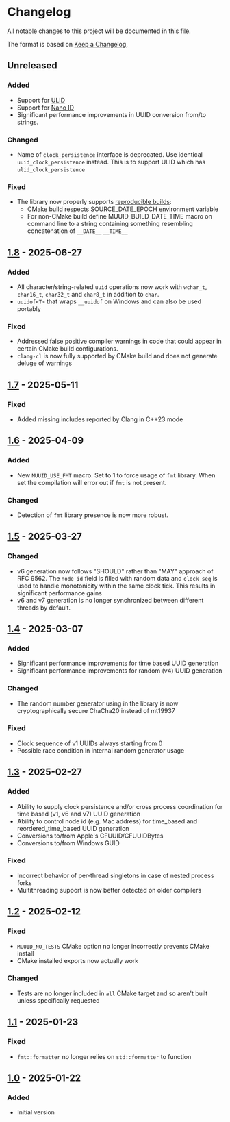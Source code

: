 # Changelog
All notable changes to this project will be documented in this file.

The format is based on [Keep a Changelog](https://keepachangelog.com/en/1.0.0/),

## Unreleased

### Added
- Support for [ULID](https://github.com/ulid/spec)
- Support for [Nano ID](https://github.com/ai/nanoid)
- Significant performance improvements in UUID conversion from/to strings.

### Changed
- Name of `clock_persistence` interface is deprecated. Use identical `uuid_clock_persistence` instead.
  This is to support ULID which has `ulid_clock_persistence`

### Fixed
- The library now properly supports [reproducible builds](https://reproducible-builds.org):
  - CMake build respects SOURCE_DATE_EPOCH environment variable
  - For non-CMake build define MUUID_BUILD_DATE_TIME macro on command line to a string
    containing something resembling concatenation of `__DATE__` `__TIME__`

## [1.8] - 2025-06-27

### Added
- All character/string-related `uuid` operations now work with `wchar_t`, `char16_t`, 
  `char32_t` and `char8_t` in addition to `char`.
- `uuidof<T>` that wraps `__uuidof` on Windows and can also be used portably

### Fixed
- Addressed false positive compiler warnings in code that could appear in certain CMake build configurations.
- `clang-cl` is now fully supported by CMake build and does not generate deluge of warnings

## [1.7] - 2025-05-11

### Fixed
- Added missing includes reported by Clang in C++23 mode

## [1.6] - 2025-04-09

### Added
- New `MUUID_USE_FMT` macro. Set to 1 to force usage of `fmt` library. When set the compilation 
  will error out if `fmt` is not present. 

### Changed
- Detection of `fmt` library presence is now more robust. 

## [1.5] - 2025-03-27

### Changed
- v6 generation now follows "SHOULD" rather than "MAY" approach of RFC 9562. The `node_id` field
  is filled with random data and `clock_seq` is used to handle monotonicity within the same clock tick.
  This results in significant performance gains
- v6 and v7 generation is no longer synchronized between different threads by default. 

## [1.4] - 2025-03-07

### Added
- Significant performance improvements for time based UUID generation
- Significant performance improvements for random (v4) UUID generation

### Changed
- The random number generator using in the library is now cryptographically secure ChaCha20 instead of mt19937

### Fixed
- Clock sequence of v1 UUIDs always starting from 0
- Possible race condition in internal random generator usage

## [1.3] - 2025-02-27

### Added
- Ability to supply clock persistence and/or cross process coordination for time based (v1, v6 and v7) UUID generation
- Ability to control node id (e.g. Mac address) for time_based and reordered_time_based UUID generation
- Conversions to/from Apple's CFUUID/CFUUIDBytes
- Conversions to/from Windows GUID

### Fixed
- Incorrect behavior of per-thread singletons in case of nested process forks
- Multithreading support is now better detected on older compilers

## [1.2] - 2025-02-12

### Fixed
- `MUUID_NO_TESTS` CMake option no longer incorrectly prevents CMake install
- CMake installed exports now actually work

### Changed
- Tests are no longer included in `all` CMake target and so aren't built unless specifically requested

## [1.1] - 2025-01-23

### Fixed
- `fmt::formatter` no longer relies on `std::formatter` to function

## [1.0] - 2025-01-22

### Added
- Initial version

[1.0]: https://github.com/gershnik/modern-uuid/releases/v1.0
[1.1]: https://github.com/gershnik/modern-uuid/releases/v1.1
[1.2]: https://github.com/gershnik/modern-uuid/releases/v1.2
[1.3]: https://github.com/gershnik/modern-uuid/releases/v1.3
[1.4]: https://github.com/gershnik/modern-uuid/releases/v1.4
[1.5]: https://github.com/gershnik/modern-uuid/releases/v1.5
[1.6]: https://github.com/gershnik/modern-uuid/releases/v1.6
[1.7]: https://github.com/gershnik/modern-uuid/releases/v1.7
[1.8]: https://github.com/gershnik/modern-uuid/releases/v1.8
